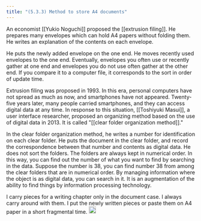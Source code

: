 ```yaml
---
title: "(5.3.3) Method to store A4 documents"
---
```


An economist [[Yukio Noguchi]] proposed the [[extrusion filing]]. He prepares many envelopes which can hold A4 papers without folding them. He writes an explanation of the contents on each envelope.

He puts the newly added envelope on the one end. He moves recently used envelopes to the one end. Eventually, envelopes you often use or recently gather at one end and envelopes you do not use often gather at the other end. If you compare it to a computer file, it corresponds to the sort in order of update time.

Extrusion filing was proposed in 1993. In this era, personal computers have not spread as much as now, and smartphones have not appeared. Twenty-five years later, many people carried smartphones, and they can access digital data at any time. In response to this situation, [[Toshiyuki Masui]], a user interface researcher, proposed an organizing method based on the use of digital data in 2013. It is called "[[clear folder organization method]]."

In the clear folder organization method, he writes a number for identification on each clear folder. He puts the document in the clear folder, and record the correspondence between that number and contents as digital data. He does not sort the folders. The folders are always kept in numerical order. In this way, you can find out the number of what you want to find by searching in the data. Suppose the number is 38, you can find number 38 from among the clear folders that are in numerical order. By managing information where the object is as digital data, you can search in it. It is an augmentation of the ability to find things by information processing technology.

I carry pieces for a writing chapter only in the document case. I always carry around with them. I put the newly written pieces or paste them on A4 paper in a short fragmental time.
<img src='https://scrapbox.io/api/pages/nishio-en/en/icon' alt='en.icon' height="19.5"/>
